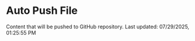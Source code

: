 # Auto Push File

Content that will be pushed to GitHub repository.
Last updated: 07/29/2025, 01:25:55 PM